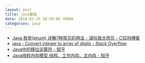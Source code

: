 ```yaml
---
layout: post
title: java基础
date: 2019-03-25 18:59:00 +0800
categories: java
---
```


* [Java 枚举(enum) 详解7种常见的用法 - 请叫我大师兄 - CSDN博客](https://blog.csdn.net/qq_27093465/article/details/52180865)
* [java - Convert integer to array of digits - Stack Overflow](https://stackoverflow.com/q/8033550/5954068)
* [Java中的移位运算符 - 知乎](https://zhuanlan.zhihu.com/p/30108890)
* [Java线程内存模型,线程、工作内存、主内存 - 知乎](https://zhuanlan.zhihu.com/p/25474331)
